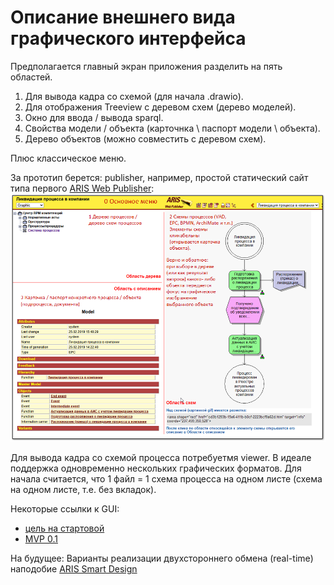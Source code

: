 # Описание внешнего вида графического интерфейса
Предполагается главный экран приложения разделить на пять областей. 

1. Для вывода кадра со схемой (для начала .drawio). 
2. Для отображения Treeview с деревом схем (дерево моделей). 
3. Окно для ввода / вывода sparql. 
4. Свойства модели / объекта (карточнка \ паспорт модели \ объекта). 
5. Дерево объектов (можно совместить с деревом схем). 

Плюс классическое меню.

За прототип берется: publisher, например, простой статический сайт типа первого [ARIS Web Publisher](http://www.bpm.processoffice.ru/):  
<img src="ris_GIU_base.png" width="800" />

Для вывода кадра со схемой процесса потребуетмя viewer. В идеале поддержка одновременно нескольких графических форматов. Для начала считается, что 1 файл = 1 схема процесса на одном листе (схема на одном листе, т.е. без вкладок).

Некоторые ссылки к GUI:
- [цель на стартовой](https://github.com/bpmbpm/SemanticBPM?tab=readme-ov-file#mvp)
- [MVP 0.1](https://github.com/bpmbpm/SemanticBPM/wiki/MVP-0.1)


На будущее: Варианты реализации двухстороннего обмена (real-time) наподобие [ARIS Smart Design](https://habr.com/ru/articles/810851/)
